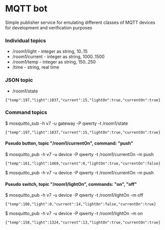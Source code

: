 # MQTT bot

Simple publisher service for emulating different classes of MQTT devices 
for development and verification purposes

### Individual topics

* /room1/light - integer as string, 10..15
* /room1/current - integer as string, 1000..1500
* /room1/temp - integer as string, 150..250
* /time - string, real time

### JSON topic


* /room1/state 

`{"temp":197,"light":1037,"current":15,"lightOn":true,"currentOn":true}`

### Command topics

$ mosquitto_sub -h v7 -u gateway -P qwerty -t /room1/state  

`{"temp":197,"light":1037,"current":15,"lightOn":true,"currentOn":true}`

#### Pseudo button, topic "/room1/currentOn", command: "push" 

$ mosquitto_pub -h v7 -u device -P qwerty -t /room1/currentOn -m push

`{"temp":161,"light":1469,"current":0,"lightOn":true,"currentOn":false}`

$ mosquitto_pub -h v7 -u device -P qwerty -t /room1/currentOn -m push

#### Pseudo switch, topic "/room1/lightOn", commands: "on", "off"

$ mosquitto_pub -h v7 -u device -P qwerty -t /room1/lightOn -m off

`{"temp":180,"light":0,"current":14,"lightOn":false,"currentOn":true}`

$ mosquitto_pub -h v7 -u device -P qwerty -t /room1/lightOn -m on

`{"temp":158,"light":1324,"current":13,"lightOn":true,"currentOn":true}`


